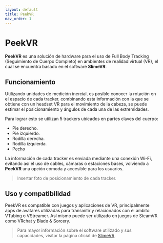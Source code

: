 ```yaml
---
layout: default
title: PeekVR
nav_order: 1
---
```


# PeekVR

**PeekVR** es una solución de hardware para el uso de Full Body Tracking (Seguimiento de Cuerpo Completo) en ambientes de realidad virtual (VR), el cual se encuentra basado en el software **SlimeVR**.

## Funcionamiento

Utilizando unidades de medición inercial, es posible conocer la rotación en el espacio de cada tracker, combinando esta información con la que se obtiene con un headset VR para el movimiento de la cabeza, se puede estimar el posicionamiento y ángulos de cada una de las extremidades.

Para lograr esto se utilizan 5 trackers ubicados en partes claves del cuerpo:

 - Pie derecho.
 - Pie izquierdo.
 - Rodilla derecha.
 - Rodilla izquierda.
 - Pecho

La información de cada tracker es enviada mediante una conexión Wi-Fi, evitando así el uso de cables, cámaras o estaciones bases, volviendo a **PeekVR** una opción cómoda y accesible para los usuarios.

> Insertar foto de posicionamiento de cada tracker.

## Uso y compatibilidad

PeekVR es compatible con juegos y aplicaciones de VR, principalmente apps de avatares utilizadas para transmitir y relacionados con el ambito VTubing o VStreamer. Así mismo puede ser utilizado en juegos de SteamVR como VRchat y Blade & Sorcery.


>Para mayor información sobre el software utilizado y sus capacidades, visitar la página oficial de [SlimeVR](https://docs.slimevr.dev/).


